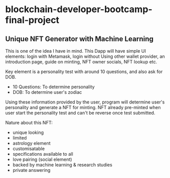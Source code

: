 # blockchain-developer-bootcamp-final-project

## Unique NFT Generator with Machine Learning

This is one of the idea I have in mind. This Dapp will have simple UI elements: login with Metamask, login without Using other wallet provider, an introduction page, guide on minting, NFT owner socials, NFT lookup etc.

Key element is a personality test with around 10 questions, and also ask for DOB.

- 10 Questions: To determine personality
- DOB: To determine user's zodiac

Using these information provided by the user, program will determine user's personality and generate a NFT for minting. NFT already pre-minted when user start the personality test and can't be reverse once test submitted.

Nature about this NFT:

- unique looking
- limited
- astrology element
- customisatable
- specifications available to all
- love pairing (social element)
- backed by machine learning & research studies
- private answering
